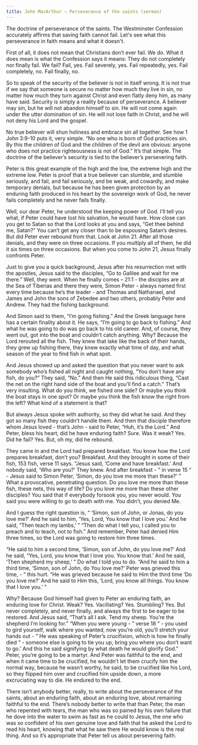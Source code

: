 ```yaml
---
title: John MacArthur — Perseverance of the saints (sermon)
---
```


The doctrine of perseverance of the saints.
The Westminster Confession accurately affirms that saving faith cannot fail. Let's see what this perseverance in faith means and what it doesn't.

First of all, it does not mean that Christians don’t ever fail. We do. What it does mean is what the Confession says it means: They do not completely nor finally fail.
We fail? Fail, yes. Fail severely, yes. Fail repeatedly, yes. Fail completely, no. Fail finally, no.

So to speak of the security of the believer is not in itself wrong. It is not true if we say that someone is secure no matter how much they live in sin, no matter how much they turn against Christ and even flatly deny him, as many have said. Security is simply a reality because of perseverance. A believer may sin, but he will not abandon himself to sin. He will not come again under the utter domination of sin. He will not lose faith in Christ, and he will not deny his Lord and the gospel.

No true believer will shun holiness and embrace sin all together.
See how 1 John 3:9-10 puts it, very simple. “No one who is born of God practices sin. By this the children of God and the children of the devil are obvious: anyone who does not practice righteousness is not of God.” It’s that simple. The doctrine of the believer’s security is tied to the believer’s persevering faith.

Peter is this great example of the high and the low, the extreme high and the extreme low.  Peter is proof that a true believer can stumble, and stumble seriously, and fail, and fail seriously, and be weak, and cowardly, and make temporary denials, but because he has been given protection by an enduring faith produced in his heart by the sovereign work of God, he never fails completely and he never fails finally.

Well, our dear Peter, he understood the keeping power of God.  I’ll tell you what, if Peter could have lost his salvation, he would have.  How close can you get to Satan so that the Lord looks at you and says, “Get thee behind me, Satan?”  You can’t get any closer than to be espousing Satan’s desires.  But did Peter ever rebound from that.  Look at John 21.  After all those denials, and they were on three occasions.  If you multiply all of them, he did it six times on three occasions.  But when you come to John 21, Jesus finally confronts Peter.

Just to give you a quick background, Jesus after his resurrection met with the apostles, Jesus said to the disciples, “Go to Galilee and wait for me there.”  Well, they went.  When he finally comes – 21:1 - the disciples are at the Sea of Tiberias and there they were, Simon Peter - always named first every time because he’s the leader - and Thomas and Nathanael, and James and John the sons of Zebedee and two others, probably Peter and Andrew.  They had the fishing background.

And Simon said to them, “I’m going fishing.”  And the Greek language here has a certain finality about it.  He says, “I’m going to go back to fishing.”  And what he was going to do was go back to his old career.  And, of course, they went out, got into the boat and couldn’t catch anything.  Why?  Because the Lord rerouted all the fish.  They knew that lake like the back of their hands, they grew up fishing there, they knew exactly what time of day, and what season of the year to find fish in what spot.

And Jesus showed up and asked the question that you never want to ask somebody who’s fished all night and caught nothing, “You don’t have any fish, do you?”  They said, “No.”  And then He said this ridiculous thing, “Cast the net on the right hand side of the boat and you’ll find a catch.”  That’s very insulting.  What do you think, we fished one side?  Or maybe you think the boat stays in one spot?  Or maybe you think the fish know the right from the left?  What kind of a statement is that?

But always Jesus spoke with authority, so they did what he said.  And they got so many fish they couldn’t handle them.  And then that disciple therefore whom Jesus loved - that’s John -  said to Peter, “Huh, it’s the Lord.”  And Peter, bless his heart, did he have enduring faith?  Sure.  Was it weak?  Yes.  Did he fail?  Yes.  But, oh my, did he rebound.

They came in and the Lord had prepared breakfast.  You know how the Lord prepares breakfast, don’t you?  Breakfast.  And they brought in some of their fish, 153 fish, verse 11 says.  “Jesus said, ‘Come and have breakfast.’  And nobody said, ‘Who are you?’  They knew.  And after breakfast - ” in verse 15 “ - Jesus said to Simon Peter, ‘Simon, do you love me more than these?’ ”  What a provocative, penetrating question.  Do you love me more than these fish, these nets, this way of life?  Do you love me more than these other disciples?  You said that if everybody forsook you, you never would.  You said you were willing to go to death with me.  You didn’t, you denied Me.

And I guess the right question is, “ ‘Simon, son of John, or Jonas, do you love me?’  And he said to him, ‘Yes, Lord, You know that I love you.’  And he said, “Then teach my lambs,’ ” “Then do what I tell you, I called you to preach and to teach, not to fish.”  And remember, Peter had denied Him three times, so the Lord was going to restore him three times.

“He said to him a second time, ‘Simon, son of John, do you love me?’  And he said, “Yes, Lord, you know that I love you.  You know that.’  And he said, ‘Then shepherd my sheep,’ ”  Do what I told you to do.  “And he said to him a third time, ‘Simon, son of John, do You love me?’  Peter was grieved this time, - ” this hurt.  “He was grieved because he said to Him the third time ‘Do you love me?’  And he said to Him this, ‘Lord, you know all things.  You know that I love you.’ ”

Why?  Because God himself had given to Peter an enduring faith, an enduring love for Christ.  Weak?  Yes.  Vacillating?  Yes.  Stumbling?  Yes.  But never completely, and never finally, and always the first to be eager to be restored.  And Jesus said, “That’s all I ask.  Tend my sheep.  You’re the shepherd I’m looking for.”  “When you were young - ” verse 18 “ - you used to gird yourself, walk where you wanted, now you’re old, you’ll stretch your hands out - ” He was speaking of Peter’s crucifixion, which is how he finally died “ - someone else is going to tie you up, bring you where you don’t want to go.’  And this he said signifying by what death he would glorify God.”   Peter, you’re going to be a martyr.  And Peter was faithful to the end, and when it came time to be crucified, he wouldn’t let them crucify him the normal way, because he wasn’t worthy, he said, to be crucified like his Lord, so they flipped him over and crucified him upside down, a more excruciating way to die.  He endured to the end.

There isn’t anybody better, really, to write about the perseverance of the saints, about an enduring faith, about an enduring love, about remaining faithful to the end.  There’s nobody better to write that than Peter, the man who repented with tears, the man who was so pained by his own failure that he dove into the water to swim as fast as he could to Jesus, the one who was so confident of his own genuine love and faith that he asked the Lord to read his heart, knowing that what he saw there He would know is the real thing.  And so it’s appropriate that Peter tell us about persevering faith.
